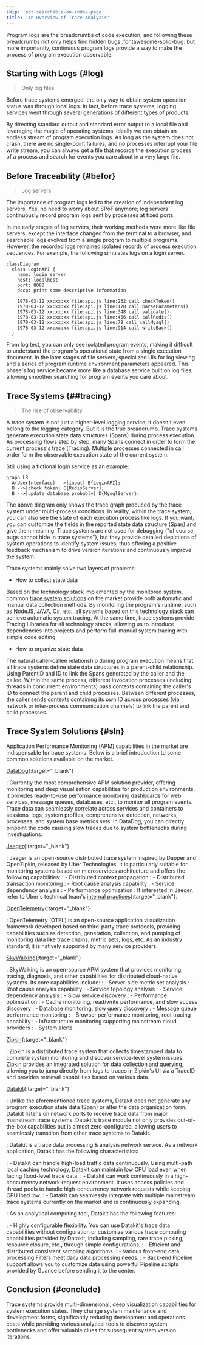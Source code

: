 ```yaml
---
skip: 'not-searchable-on-index-page'
title: 'An Overview of Trace Analysis'
---
```


Program logs are the breadcrumbs of code execution, and following these breadcrumbs not only helps find hidden bugs :fontawesome-solid-bug: but more importantly, continuous program logs provide a way to make the process of program execution observable.

## Starting with Logs {#log}

> Only log files

Before trace systems emerged, the only way to obtain system operation status was through local logs. In fact, before trace systems, logging services went through several generations of different types of products.

By directing standard output and standard error output to a local file and leveraging the magic of operating systems, ideally we can obtain an endless stream of program execution logs. As long as the system does not crash, there are no single-point failures, and no processes interrupt your file write stream, you can always get a file that records the execution process of a process and search for events you care about in a very large file.

## Before Traceability {#befor}

> Log servers

The importance of program logs led to the creation of independent log servers. Yes, no need to worry about SPoF anymore; log servers continuously record program logs sent by processes at fixed ports.

In the early stages of log servers, their working methods were more like file servers, except the interface changed from the terminal to a browser, and searchable logs evolved from a single program to multiple programs. However, the recorded logs remained isolated records of process execution sequences. For example, the following simulates logs on a login server.

``` mermaid
classDiagram
  class LoginAPI {
    name: login server
    host: localhost
    port: 8080
    dscp: print some descriptive information
    ...
    1978-03-12 xx:xx:xx file:api.js line:232 call checkToken()
    1978-03-12 xx:xx:xx file:api.js line:178 call parseParameters()
    1978-03-12 xx:xx:xx file:api.js line:348 call validate()
    1978-03-12 xx:xx:xx file:api.js line:456 call callRedis()
    1978-03-12 xx:xx:xx file:api.js line:79 call callMysql()
    1978-03-12 xx:xx:xx file:api.js line:914 call writeBack()
  }
```

From log text, you can only see isolated program events, making it difficult to understand the program's operational state from a single execution document. In the later stages of file servers, specialized UIs for log viewing and a series of program runtime environment parameters appeared. This phase's log service became more like a database service built on log files, allowing smoother searching for program events you care about.

## Trace Systems {##tracing}

> The rise of observability

A trace system is not just a higher-level logging service; it doesn't even belong to the logging category. But it is the true breadcrumb. Trace systems generate execution state data structures (Spans) during process execution. As processing flows step by step, many Spans connect in order to form the current process's trace (Tracing). Multiple processes connected in call order form the observable execution state of the current system.

Still using a fictional login service as an example:

```mermaid
graph LR
  A(UserInterface) -->|input| B{LoginAPI};
  B -->|check token| C{RedisServer};
  B -->|update database probably| D{MysqlServer};
```

The above diagram only shows the trace graph produced by the trace system under multi-process conditions. In reality, within the trace system, you can also see the state of each execution process like logs. If you want, you can customize the fields in the reported state data structure (Span) and give them meaning. Trace systems are not used for debugging ("of course, bugs cannot hide in trace systems"), but they provide detailed depictions of system operations to identify system issues, thus offering a positive feedback mechanism to drive version iterations and continuously improve the system.

Trace systems mainly solve two layers of problems:

- How to collect state data

Based on the technology stack implemented by the monitored system, common [trace system solutions](datakit-tracing-introduction.md#sln) on the market provide both automatic and manual data collection methods. By monitoring the program's runtime, such as NodeJS, JAVA, C#, etc., all systems based on this technology stack can achieve automatic system tracing. At the same time, trace systems provide Tracing Libraries for all technology stacks, allowing us to introduce dependencies into projects and perform full-manual system tracing with simple code editing.

- How to organize state data

The natural caller-callee relationship during program execution means that all trace systems define state data structures in a parent-child relationship. Using ParentID and ID to link the Spans generated by the caller and the callee. Within the same process, different invocation processes (including threads in concurrent environments) pass contexts containing the caller's ID to connect the parent and child processes. Between different processes, the caller sends contexts containing its own ID across processes (via network or inter-process communication channels) to link the parent and child processes.

## Trace System Solutions {#sln}

Application Performance Monitoring (APM) capabilities in the market are indispensable for trace systems. Below is a brief introduction to some common solutions available on the market.

[DataDog](https://docs.datadoghq.com/tracing/){:target="_blank"}

: Currently the most comprehensive APM solution provider, offering monitoring and deep visualization capabilities for production environments. It provides ready-to-use performance monitoring dashboards for web services, message queues, databases, etc., to monitor all program events. Trace data can seamlessly correlate across services and containers to sessions, logs, system profiles, comprehensive detection, networks, processes, and system base metrics sets. In DataDog, you can directly pinpoint the code causing slow traces due to system bottlenecks during investigations.

[Jaeger](https://www.jaegertracing.io/docs/){:target="_blank"}

: Jaeger is an open-source distributed trace system inspired by Dapper and OpenZipkin, released by Uber Technologies. It is particularly suitable for monitoring systems based on microservices architecture and offers the following capabilities:
: - Distributed context propagation
: - Distributed transaction monitoring
: - Root cause analysis capability
: - Service dependency analysis
: - Performance optimization
: If interested in Jaeger, refer to Uber's technical team's [internal practices](https://www.uber.com/blog/distributed-tracing/){:target="_blank"}.

[OpenTelemetry](https://opentelemetry.io/docs/){:target="_blank"}

: OpenTelemetry (OTEL) is an open-source application visualization framework developed based on third-party trace protocols, providing capabilities such as detection, generation, collection, and pumping of monitoring data like trace chains, metric sets, logs, etc. As an industry standard, it is natively supported by many service providers.

[SkyWalking](https://skywalking.apache.org/docs/){:target="_blank"}

: SkyWalking is an open-source APM system that provides monitoring, tracing, diagnosis, and other capabilities for distributed cloud-native systems. Its core capabilities include:
: - Server-side metric set analysis
: - Root cause analysis capability
: - Service topology analysis
: - Service dependency analysis
: - Slow service discovery
: - Performance optimization
: - Cache monitoring, read/write performance, and slow access discovery
: - Database monitoring, slow query discovery
: - Message queue performance monitoring
: - Browser performance monitoring, root tracing capability
: - Infrastructure monitoring supporting mainstream cloud providers
: - System alerts

[Zipkin](https://zipkin.io/pages/quickstart.html){:target="_blank"}

: Zipkin is a distributed trace system that collects timestamped data to complete system monitoring and discover service-level system issues. Zipkin provides an integrated solution for data collection and querying, allowing you to jump directly from logs to traces in Zipkin's UI via a TraceID and provides retrieval capabilities based on various data.

[Datakit](https://docs.guance.com/datakit/datakit-tracing/){:target="_blank"}

: Unlike the aforementioned trace systems, Datakit does not generate any program execution state data (Span) or alter the data organization form. Datakit listens on network ports to receive trace data from major mainstream trace systems. Datakit’s trace module not only provides out-of-the-box capabilities but is almost zero-configured, allowing users to seamlessly transition from other trace systems to Datakit.

: Datakit is a trace data processing & analysis network service. As a network application, Datakit has the following characteristics:

: - Datakit can handle high-load traffic data continuously. Using multi-path local caching technology, Datakit can maintain low CPU load even when facing flood-level trace data.
: - Datakit can work continuously in a high-concurrency network request environment. It uses access policies and thread pools to handle high-concurrency network requests while keeping CPU load low.
: - Datakit can seamlessly integrate with multiple mainstream trace systems currently on the market and is continuously expanding.

: As an analytical computing tool, Datakit has the following features:

: - Highly configurable flexibility. You can use Datakit's trace data capabilities without configuration or customize various trace computing capabilities provided by Datakit, including sampling, rare trace picking, resource closure, etc., through simple configurations.
: - Efficient and distributed consistent sampling algorithms.
: - Various front-end data processing Filters meet daily data processing needs.
: - Back-end Pipeline support allows you to customize data using powerful Pipeline scripts provided by Guance before sending it to the center.

## Conclusion {#conclude}

Trace systems provide multi-dimensional, deep visualization capabilities for system execution states. They change system maintenance and development forms, significantly reducing development and operations costs while providing various analytical tools to discover system bottlenecks and offer valuable clues for subsequent system version iterations.